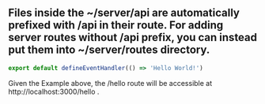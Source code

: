 ## Files inside the ~/server/api are automatically prefixed with /api in their route. For adding server routes without /api prefix, you can instead put them into ~/server/routes directory.

```ts
export default defineEventHandler(() => 'Hello World!')
```

Given the Example above, the /hello route will be accessible at http://localhost:3000/hello .
